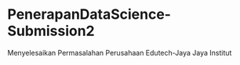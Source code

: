 # PenerapanDataScience-Submission2
Menyelesaikan Permasalahan Perusahaan Edutech-Jaya Jaya Institut
